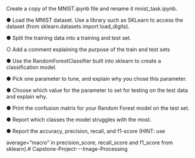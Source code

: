 Create a copy of the MNIST.ipynb file and rename it mnist_task.ipynb.

● Load the MNIST dataset. Use a library such as SKLearn to access the dataset
(from sklearn.datasets import load_digits).

● Split the training data into a training and test set.

○ Add a comment explaining the purpose of the train and test sets

● Use the RandomForestClassifier built into sklearn to create a classification
model.

● Pick one parameter to tune, and explain why you chose this parameter.

● Choose which value for the parameter to set for testing on the test data and
explain why.

● Print the confusion matrix for your Random Forest model on the test set.

● Report which classes the model struggles with the most.

● Report the accuracy, precision, recall, and f1-score (HINT: use

average=”macro” in precision_score, recall_score and f1_score from sklearn).# Capstone-Project---Image-Processing
